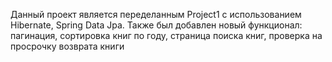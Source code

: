 Данный проект является переделанным Project1 с использованием Hibernate, Spring Data Jpa. Также был добавлен новый функционал: пагинация, сортировка книг по году, страница поиска книг,
проверка на просрочку возврата книги

